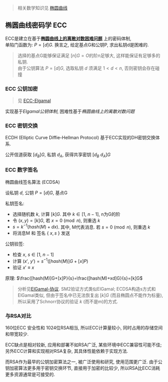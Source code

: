 > 相关数学知识见 [椭圆曲线](../../../../Math/微积分/解析集合/椭圆曲线.md)

## 椭圆曲线密码学 ECC

ECC是建立在基于[**椭圆曲线上的离散对数困难问题**](../../../../Math/微积分/解析集合/椭圆曲线.md) 上的密码体制,  
单陷门函数为: $P=[d]G$. 换言之, 给定基点G和公钥P, 求出私钥d是困难的.

> 选择的基点G能够保证满足 $[n]G=O$的阶n足够大, 这样能保证有足够多的私钥.  
> 由于公钥算法 $P=[d]G$, 选取私钥 $d$ 须满足 $1<d<n$, 否则密钥会存在碰撞

### ECC 公钥加密

> 见 [ECC-Elgamal](ECC-Elgamal.md)

实现基于*Elgamal公钥体制*, 困难性基于*椭圆曲线上的离散对数问题*

### ECC 密钥交换

ECDH (Elliptic Curve Diffie-Hellman Protocol) 基于ECC实现的DH密钥交换体系.  

公开信道获取 $[d_{B}]G$, 私钥 $d_{A}$, 获得共享密钥 $[d_{B}\ d_{A}]G$

### ECC 数字签名

椭圆曲线签名算法 (ECDSA)

设私钥 $d$, 公钥 $P=[d]G$, 基点G

私钥签名:  
- 选择随机数 $k$, 计算 $[k]G$. 其中 $k\in [1,\ n-1]$, n为G的阶
- 令 $(x,y)=[k]G$, 若 $x=0\pmod n$, 则重选 $k$
- $s=k^{-1}(hash(M)+dx)$. 其中, M代表消息. 若 $s=0\pmod n$, 则重选 $k$
- 将消息M 和 签名 $\{\ x, s\ \}$ 发送

公钥验签:
- 检查 $x,\ s\in [1,\ n-1]$
- 计算 $(x',\ y') = s^{-1}([hash(M)]G+[x]P)$
- 验证 $x'\equiv x$

原理: $\frac{[hash(M)]G+[x]P}{s}=\frac{[hash(M)+xd]G}{s}=[k]G$

> 分析见[ElGamal-协议](../ElGamal-协议.md). SM2验证方式类似ElGamal; ECDSA构造s方式和ElGamal类似, 但由于签名中已无法恢复出 $[k]G$ (而且椭圆点不能作为标量), 所以采用了Schnorr协议的验证 $k$ (而不是m)的方式.

### 与RSA对比

160位ECC 安全性和 1024位RSA相当, 所以ECC计算量较小, 同时占用的存储空间和带宽较少.

ECC缺点是相对较新, 应用和部署不如RSA广泛, 某些环境中ECC兼容性可能不佳; 
另外ECC计算和实现相对RSA复杂, 其具体性能依赖于实现方法. 

而RSA作为最早的公钥加密算法之一, 被广泛使用和研究, 使用范围更广泛.
由于公钥加密算法更多用于密钥交换环节, 直接用于加密的比较少, 所以RSA比ECC消耗更多资源通常是可接受的.